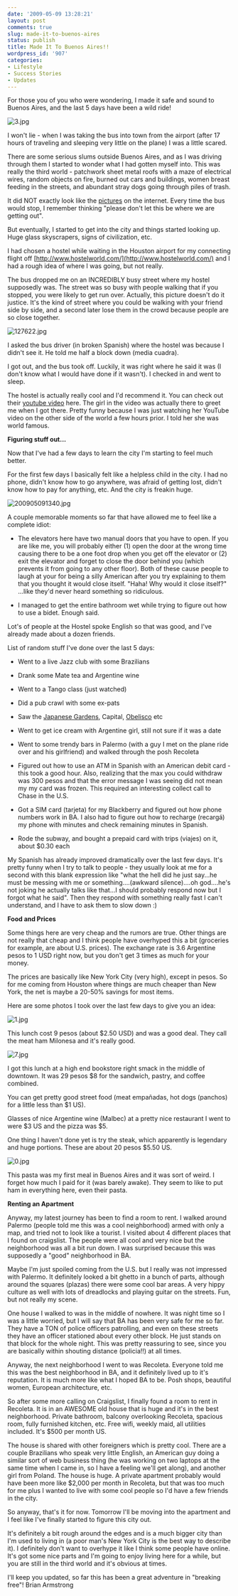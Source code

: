 ```yaml
---
date: '2009-05-09 13:28:21'
layout: post
comments: true
slug: made-it-to-buenos-aires
status: publish
title: Made It To Buenos Aires!!
wordpress_id: '907'
categories:
- Lifestyle
- Success Stories
- Updates
---
```


For those you of you who were wondering, I made it safe and sound to Buenos Aires, and the last 5 days have been a wild ride!

![3.jpg](http://s3.amazonaws.com/oldbloguploads/2009/05/31.jpg)

I won't lie - when I was taking the bus into town from the airport (after 17 hours of traveling and sleeping very little on the plane) I was a little scared.

There are some serious slums outside Buenos Aires, and as I was driving through them I started to wonder what I had gotten myself into. This was really the third world - patchwork sheet metal roofs with a maze of electrical wires, random objects on fire, burned out cars and buildings, women breast feeding in the streets, and abundant stray dogs going through piles of trash.

It did NOT exactly look like the [pictures](http://brianarmstrong.org/posts/oh-snap-im-moving-to-south-america/) on the internet. Every time the bus would stop, I remember thinking "please don't let this be where we are getting out".



But eventually, I started to get into the city and things started looking up. Huge glass skyscrapers, signs of civilization, etc.

I had chosen a hostel while waiting in the Houston airport for my connecting flight off [http://www.hostelworld.com/](http://www.hostelworld.com/) and I had a rough idea of where I was going, but not really.

The bus dropped me on an INCREDIBLY busy street where my hostel supposedly was. The street was so busy with people walking that if you stopped, you were likely to get run over. Actually, this picture doesn't do it justice. It's the kind of street where you could be walking with your friend side by side, and a second later lose them in the crowd because people are so close together.

![127622.jpg](http://s3.amazonaws.com/oldbloguploads/2009/05/1276221.jpg)

I asked the bus driver (in broken Spanish) where the hostel was because I didn't see it. He told me half a block down (media cuadra).

I got out, and the bus took off. Luckily, it was right where he said it was (I don't know what I would have done if it wasn't). I checked in and went to sleep.

The hostel is actually really cool and I'd recommend it. You can check out their [youtube video](http://www.hostelsuites.com/hostel.php?Hostel+Suites+Florida&id_hostel=30&idioma=1) here. The girl in the video was actually there to greet me when I got there. Pretty funny because I was just watching her YouTube video on the other side of the world a few hours prior. I told her she was world famous.

**Figuring stuff out...**

Now that I've had a few days to learn the city I'm starting to feel much better.

For the first few days I basically felt like a helpless child in the city. I had no phone, didn't know how to go anywhere, was afraid of getting lost, didn't know how to pay for anything, etc. And the city is freakin huge.

![200905091340.jpg](http://s3.amazonaws.com/oldbloguploads/2009/05/2009050913401.jpg)

A couple memorable moments so far that have allowed me to feel like a complete idiot:



	
  * The elevators here have two manual doors that you have to open. If you are like me, you will probably either (1) open the door at the wrong time causing there to be a one foot drop when you get off the elevator or (2) exit the elevator and forget to close the door behind you (which prevents it from going to any other floor). Both of these cause people to laugh at your for being a silly American after you try explaining to them that you thought it would close itself. "Haha! Why would it close itself?" ...like they'd never heard something so ridiculous.

	
  * I managed to get the entire bathroom wet while trying to figure out how to use a bidet. Enough said.


Lot's of people at the Hostel spoke English so that was good, and I've already made about a dozen friends.

List of random stuff I've done over the last 5 days:

	
  * Went to a live Jazz club with some Brazilians

	
  * Drank some Mate tea and Argentine wine

	
  * Went to a Tango class (just watched)

	
  * Did a pub crawl with some ex-pats

	
  * Saw the [Japanese Gardens](http://akworld.net/BAweekly/wp-content/uploads/2007/01/japenese_garden3.jpg), Capital, [Obelisco](http://alojargentina.com/blog/visitando_buenos_aires/files/2008/10/obelisco.gif) etc

	
  * Went to get ice cream with Argentine girl, still not sure if it was a date

	
  * Went to some trendy bars in Palermo (with a guy I met on the plane ride over and his girlfriend) and walked through the posh Recoleta

	
  * Figured out how to use an ATM in Spanish with an American debit card - this took a good hour. Also, realizing that the max you could withdraw was 300 pesos and that the error message I was seeing did not mean my my card was frozen. This required an interesting collect call to Chase in the U.S.

	
  * Got a SIM card (tarjeta) for my Blackberry and figured out how phone numbers work in BA.  I also had to figure out how to recharge (recargá) my phone with minutes and check remaining minutes in Spanish.

	
  * Rode the subway, and bought a prepaid card with trips (viajes) on it, about $0.30 each


My Spanish has already improved dramatically over the last few days. It's pretty funny when I try to talk to people - they usually look at me for a second with this blank expression like "what the hell did he just say...he must be messing with me or something....(awkward silence)....oh god....he's not joking he actually talks like that...I should probably respond now but I forgot what he said". Then they respond with something really fast I can't understand, and I have to ask them to slow down :)

**Food and Prices**

Some things here are very cheap and the rumors are true. Other things are not really that cheap and I think people have overhyped this a bit (groceries for example, are about U.S. prices). The exchange rate is 3.6 Argentine pesos to 1 USD right now, but you don't get 3 times as much for your money.

The prices are basically like New York City (very high), except in pesos. So for me coming from Houston where things are much cheaper than New York, the net is maybe a 20-50% savings for most items.

Here are some photos I took over the last few days to give you an idea:

![1.jpg](http://s3.amazonaws.com/oldbloguploads/2009/05/11.jpg)

This lunch cost 9 pesos (about $2.50 USD) and was a good deal. They call the meat ham Milonesa and it's really good.

![7.jpg](http://s3.amazonaws.com/oldbloguploads/2009/05/71.jpg)

I got this lunch at a high end bookstore right smack in the middle of downtown. It was 29 pesos $8 for the sandwich, pastry, and coffee combined.

You can get pretty good street food (meat empañadas, hot dogs (panchos) for a little less than $1 US).

Glasses of nice Argentine wine (Malbec) at a pretty nice restaurant I went to were $3 US and the pizza was $5.

One thing I haven't done yet is try the steak, which apparently is legendary and huge portions. These are about 20 pesos $5.50 US.

![0.jpg](http://s3.amazonaws.com/oldbloguploads/2009/05/01.jpg)

This pasta was my first meal in Buenos Aires and it was sort of weird. I forget how much I paid for it (was barely awake). They seem to like to put ham in everything here, even their pasta.

**Renting an Apartment**

Anyway, my latest journey has been to find a room to rent. I walked around Palermo (people told me this was a cool neighborhood) armed with only a map, and tried not to look like a tourist. I visited about 4 different places that I found on craigslist. The people were all cool and very nice but the neighborhood was all a bit run down. I was surprised because this was supposedly a "good" neighborhood in BA.

Maybe I'm just spoiled coming from the U.S. but I really was not impressed with Palermo. It definitely looked a bit ghetto in a bunch of parts, although around the squares (plazas) there were some cool bar areas. A very hippy culture as well with lots of dreadlocks and playing guitar on the streets. Fun, but not really my scene.

One house I walked to was in the middle of nowhere. It was night time so I was a little worried, but I will say that BA has been very safe for me so far. They have a TON of police officers patrolling, and even on these streets they have an officer stationed about every other block. He just stands on that block for the whole night. This was pretty reassuring to see, since you are basically within shouting distance (policia!!) at all times.

Anyway, the next neighborhood I went to was Recoleta. Everyone told me this was the best neighborhood in BA, and it definitely lived up to it's reputation. It is much more like what I hoped BA to be. Posh shops, beautiful women, European architecture, etc.

So after some more calling on Craigslist, I finally found a room to rent in Recoleta. It is in an AWESOME old house that is huge and it's in the best neighborhood. Private bathroom, balcony overlooking Recoleta, spacious room, fully furnished kitchen, etc. Free wifi, weekly maid, all utilities included. It's $500 per month US.

The house is shared with other foreigners which is pretty cool. There are a couple Brazilians who speak very little English, an American guy doing a similar sort of web business thing (he was working on two laptops at the same time when I came in, so I have a feeling we'll get along), and another girl from Poland. The house is huge. A private apartment probably would have been more like $2,000 per month in Recoleta, but that was too much for me plus I wanted to live with some cool people so I'd have a few friends in the city.

So anyway, that's it for now. Tomorrow I'll be moving into the apartment and I feel like I've finally started to figure this city out.

It's definitely a bit rough around the edges and is a much bigger city than I'm used to living in (a poor man's New York City is the best way to describe it). I definitely don't want to overhype it like I think some people have online. It's got some nice parts and I'm going to enjoy living here for a while, but you are still in the third world and it's obvious at times.

I'll keep you updated, so far this has been a great adventure in "breaking free"!
Brian Armstrong
